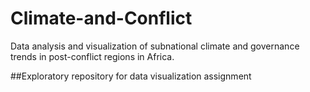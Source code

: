 # Climate-and-Conflict
Data analysis and visualization of subnational climate and governance trends in post-conflict regions in Africa.


##Exploratory repository for data visualization assignment

